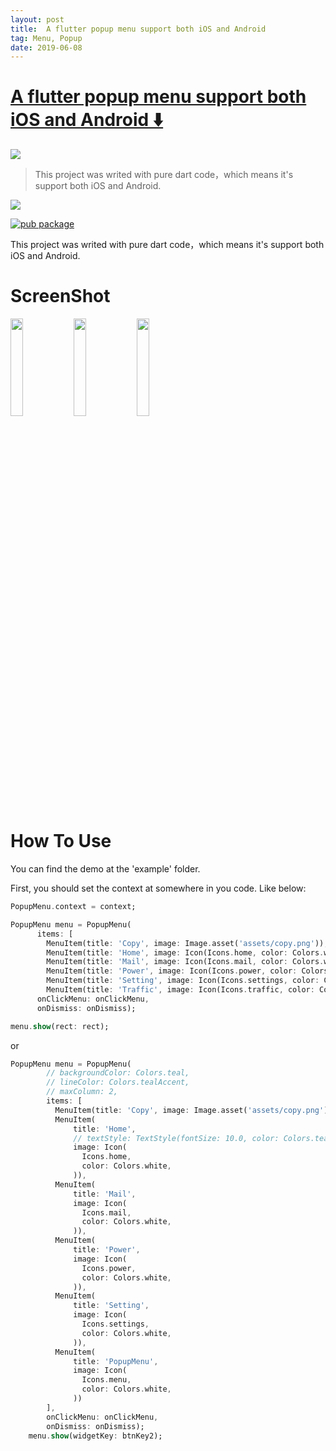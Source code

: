 ```yaml
---
layout: post
title:  A flutter popup menu support both iOS and Android
tag: Menu, Popup
date: 2019-06-08
---
```


# [A flutter popup menu support both iOS and Android ️⬇️ ](http://github.com/chinabrant/popup_menu)  

![](https://flutterawesome.com/content/images/2019/06/popup_menux.jpg)
 
> This project was writed with pure dart code，which means it's support both iOS and Android.

 
<img src="https://raw.githubusercontent.com/chinabrant/popup_menu/master/popupmenu.png" />

[![pub package](https://img.shields.io/badge/pub-v1.0.1-blue.svg)](https://pub.dev/packages/popup_menu)

This project was writed with pure dart code，which means it's support both iOS and Android.

# ScreenShot
<img src="https://github.com/chinabrant/popup_menu/blob/master/01.png" width="20%"/><img src="https://github.com/chinabrant/popup_menu/blob/master/02.png" width="20%"/><img src="https://github.com/chinabrant/popup_menu/blob/master/03.png" width="20%"/>

# How To Use


You can find the demo at the 'example' folder.

First, you should set the context at somewhere in you code. Like below:
```dart
PopupMenu.context = context;
```
```dart
PopupMenu menu = PopupMenu(
      items: [
        MenuItem(title: 'Copy', image: Image.asset('assets/copy.png')), 
        MenuItem(title: 'Home', image: Icon(Icons.home, color: Colors.white,)), 
        MenuItem(title: 'Mail', image: Icon(Icons.mail, color: Colors.white,)), 
        MenuItem(title: 'Power', image: Icon(Icons.power, color: Colors.white,)),
        MenuItem(title: 'Setting', image: Icon(Icons.settings, color: Colors.white,)), 
        MenuItem(title: 'Traffic', image: Icon(Icons.traffic, color: Colors.white,))], 
      onClickMenu: onClickMenu, 
      onDismiss: onDismiss);

menu.show(rect: rect);
```

or

```dart
PopupMenu menu = PopupMenu(
        // backgroundColor: Colors.teal,
        // lineColor: Colors.tealAccent,
        // maxColumn: 2,
        items: [
          MenuItem(title: 'Copy', image: Image.asset('assets/copy.png')),
          MenuItem(
              title: 'Home',
              // textStyle: TextStyle(fontSize: 10.0, color: Colors.tealAccent),
              image: Icon(
                Icons.home,
                color: Colors.white,
              )),
          MenuItem(
              title: 'Mail',
              image: Icon(
                Icons.mail,
                color: Colors.white,
              )),
          MenuItem(
              title: 'Power',
              image: Icon(
                Icons.power,
                color: Colors.white,
              )),
          MenuItem(
              title: 'Setting',
              image: Icon(
                Icons.settings,
                color: Colors.white,
              )),
          MenuItem(
              title: 'PopupMenu',
              image: Icon(
                Icons.menu,
                color: Colors.white,
              ))
        ],
        onClickMenu: onClickMenu,
        onDismiss: onDismiss);
    menu.show(widgetKey: btnKey2);
```

